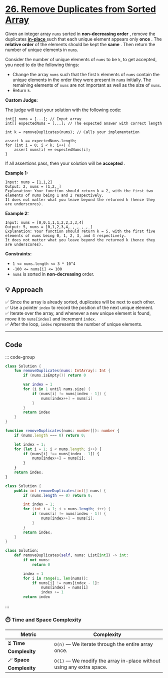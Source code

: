 # [26. Remove Duplicates from Sorted Array](https://leetcode.com/problems/remove-duplicates-from-sorted-array/description/?envType=study-plan-v2&envId=top-interview-150)

Given an integer array <code>nums</code> sorted in **non-decreasing order** , remove the duplicates <a href="https://en.wikipedia.org/wiki/In-place_algorithm" target="_blank">**in-place** </a> such that each unique element appears only **once** . The **relative order**  of the elements should be kept the **same** . Then return the number of unique elements in <code>nums</code>.

Consider the number of unique elements of <code>nums</code> to be <code>k</code>, to get accepted, you need to do the following things:

- Change the array <code>nums</code> such that the first <code>k</code> elements of <code>nums</code> contain the unique elements in the order they were present in <code>nums</code> initially. The remaining elements of <code>nums</code> are not important as well as the size of <code>nums</code>.
- Return <code>k</code>.

**Custom Judge:** 

The judge will test your solution with the following code:

```
int[] nums = [...]; // Input array
int[] expectedNums = [...]; // The expected answer with correct length

int k = removeDuplicates(nums); // Calls your implementation

assert k == expectedNums.length;
for (int i = 0; i < k; i++) {
    assert nums[i] == expectedNums[i];
}
```

If all assertions pass, then your solution will be **accepted** .

**Example 1:** 

```
Input: nums = [1,1,2]
Output: 2, nums = [1,2,_]
Explanation: Your function should return k = 2, with the first two elements of nums being 1 and 2 respectively.
It does not matter what you leave beyond the returned k (hence they are underscores).
```

**Example 2:** 

```
Input: nums = [0,0,1,1,1,2,2,3,3,4]
Output: 5, nums = [0,1,2,3,4,_,_,_,_,_]
Explanation: Your function should return k = 5, with the first five elements of nums being 0, 1, 2, 3, and 4 respectively.
It does not matter what you leave beyond the returned k (hence they are underscores).
```

**Constraints:** 

- <code>1 <= nums.length <= 3 * 10^4</code>
- <code>-100 <= nums[i] <= 100</code>
- <code>nums</code> is sorted in **non-decreasing**  order.

## 💡 Approach

✅ Since the array is already sorted, duplicates will be next to each other.  
✅ Use a pointer `index` to record the position of the next unique element.  
✅ Iterate over the array, and whenever a new unique element is found, move it to `nums[index]` and increment `index`.  
✅ After the loop, `index` represents the number of unique elements.

---

## Code

::: code-group
```kotlin [Kotlin]
class Solution {
    fun removeDuplicates(nums: IntArray): Int {
        if (nums.isEmpty()) return 0

        var index = 1
        for (i in 1 until nums.size) {
            if (nums[i] != nums[index - 1]) {
                nums[index++] = nums[i]
            }
        }
        return index
    }
}
```

```typescript [TypeScript]
function removeDuplicates(nums: number[]): number {
    if (nums.length === 0) return 0;

    let index = 1;
    for (let i = 1; i < nums.length; i++) {
        if (nums[i] !== nums[index - 1]) {
            nums[index++] = nums[i];
        }
    }
    return index;
}
```

```java [Java]
class Solution {
    public int removeDuplicates(int[] nums) {
        if (nums.length == 0) return 0;

        int index = 1;
        for (int i = 1; i < nums.length; i++) {
            if (nums[i] != nums[index - 1]) {
                nums[index++] = nums[i];
            }
        }
        return index;
    }
}
```

```python [Python]
class Solution:
    def removeDuplicates(self, nums: List[int]) -> int:
        if not nums:
            return 0

        index = 1
        for i in range(1, len(nums)):
            if nums[i] != nums[index - 1]:
                nums[index] = nums[i]
                index += 1
        return index
```

:::

### ⏱️ Time and Space Complexity

| Metric | Complexity |
|-------|------------|
| ⏳ **Time Complexity** | `O(n)` — We iterate through the entire array once. |
| 🪄 **Space Complexity** | `O(1)` — We modify the array in-place without using any extra space. |